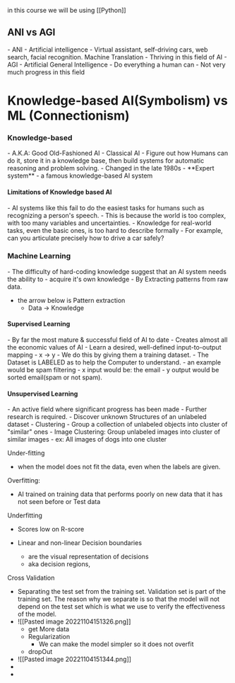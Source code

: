 
in this course we will be using [[Python]]
<h2>ANI vs AGI</h2>
- ANI
	- Artificial intelligence
	- Virtual assistant, self-driving cars, web search, facial recognition. Machine Translation
	- Thriving in this field of AI
- AGI
	- Artificial General Intelligence
	- Do everything a human can
	- Not very much progress in this field



<h1> Knowledge-based AI(Symbolism) vs ML (Connectionism) </h1>
<h3>Knowledge-based</h3>
- A.K.A: Good Old-Fashioned AI
	- Classical AI
- Figure out how Humans can do it, store it in a knowledge base, then build systems for automatic reasoning and problem solving. 
- Changed in the late 1980s
- **Expert system** - a famous knowledge-based AI system
<h4>Limitations of Knowledge based AI</h4>
- AI systems like this fail to do the easiest tasks for humans such as recognizing a person's speech.
	- This is because the world is too complex, with too many variables and uncertainties.
	- Knowledge for real-world tasks, even the basic ones, is too hard to describe formally
- For example, can you articulate precisely how to drive a car safely?


<h3>Machine Learning</h3>
- The difficulty of hard-coding knowledge suggest that an AI system needs the ability to 
	- acquire it's own knowledge
	- By Extracting patterns from raw data.

- the arrow below is Pattern extraction
	- Data -> Knowledge



<h4>Supervised Learning</h4>
- By far the most mature & successful field of AI to date
- Creates almost all the economic values of AI
- Learn a desired, well-defined input-to-output mapping
	- x -> y
- We do this by giving them a training dataset. 
	- The Dataset is LABELED as to help the Computer to understand.
- an example would be spam filtering
	- x input would be: the email
	- y output would be sorted email(spam or not spam).


<h4>Unsupervised Learning</h4>
- An active field where significant progress has been made
- Further research is required. 
- Discover unknown Structures of an unlabeled dataset
- Clustering
	- Group a collection of unlabeled objects into cluster of "similar" ones
	- Image Clustering: Group unlabeled images into cluster of similar images
		- ex: All images of dogs into one cluster


Under-fitting
- when the model does not fit the data, even when the labels are given.



Overfitting:
- AI trained on training data that performs poorly on new data that it has not seen before or Test data

Underfitting
- Scores low on R-score



- Linear and non-linear Decision boundaries
	- are the visual representation of decisions
	- aka decision regions, 


Cross Validation
- Separating the test set from the training set. Validation set is part of the training set. The reason why we separate is so that the model will not depend on the test set which is what we use to verify the effectiveness of the model.
-  ![[Pasted image 20221104151326.png]]
	- get More data
	- Regularization
		- We can make the model simpler so it does not overfit 
	- dropOut
- ![[Pasted image 20221104151344.png]]
- 
- 